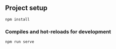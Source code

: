 ## Project setup
```
npm install
```

### Compiles and hot-reloads for development
```
npm run serve
```


